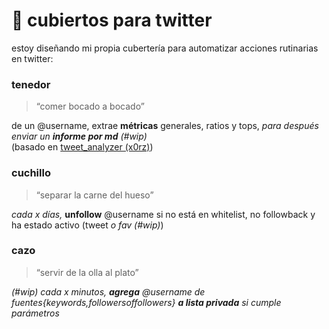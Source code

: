 # 🍴 cubiertos para twitter

estoy diseñando mi propia cubertería para automatizar acciones rutinarias en twitter:

### **tenedor**
> “comer bocado a bocado”

de un @username, extrae **métricas** generales, ratios y tops, *para después enviar un **informe por md** (#wip)*  
(basado en [tweet_analyzer (x0rz)](https://github.com/x0rz/tweets_analyzer))

### **cuchillo**
> “separar la carne del hueso”

*cada x días,* **unfollow** @username si no está en whitelist, no followback y ha estado activo (tweet *o fav (#wip)*)

### **cazo**
> “servir de la olla al plato”

*(#wip) cada x minutos, **agrega** @username de fuentes{keywords,followersoffollowers} **a lista privada** si cumple parámetros*
